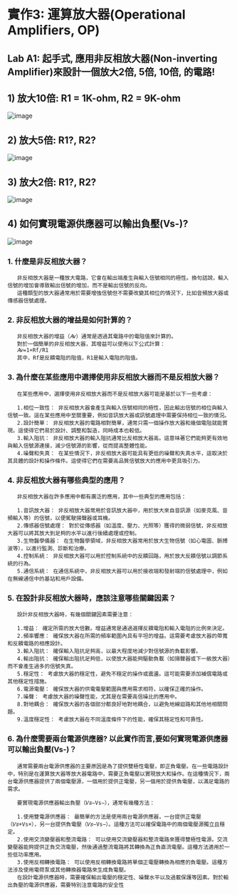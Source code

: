 # 實作3: 運算放大器(Operational Amplifiers, OP)
## Lab A1: 起手式, 應用非反相放大器(Non-inverting Amplifier)來設計一個放大2倍, 5倍, 10倍, 的電路! 
## 1) 放大10倍: R1 = 1K-ohm, R2 = 9K-ohm
![image](https://github.com/Jerry951230/EC2024/assets/162287588/e789ca86-a3e4-4d29-a385-bf2ff5888fed)

## 2) 放大5倍: R1?, R2?
![image](https://github.com/Jerry951230/EC2024/assets/162287588/e60775e4-6a56-4421-90df-1e57d149c876)

## 3) 放大2倍: R1?, R2?
![image](https://github.com/Jerry951230/EC2024/assets/162287588/041a7252-d1e9-4025-84d7-0ba1eb9a7e12)

## 4) 如何實現電源供應器可以輸出負壓(Vs-)?
![image](https://github.com/Jerry951230/EC2024/assets/162287588/7075fd36-9255-4a67-952b-51d2b8f6228e)

### 1. 什麼是非反相放大器？
       非反相放大器是一種放大電路，它會在輸出端產生與輸入信號相同的極性。換句話說，輸入信號的增加會導致輸出信號的增加，而不是輸出信號的反向。
       這種類型的放大器通常用於需要增強信號但不需要改變其相位的情況下，比如音頻放大器或傳感器信號處理。
       
### 2. 非反相放大器的增益是如何計算的？
       非反相放大器的增益（𝐴𝑣）通常是透過其電路中的電阻值來計算的。
       對於一個簡單的非反相放大器，其增益可以使用以下公式計算：
       𝐴𝑣=1+Rf/R1
       其中，Rf是反饋電阻的阻值，R1是輸入電阻的阻值。
       
### 3. 為什麼在某些應用中選擇使用非反相放大器而不是反相放大器？
       在某些應用中，選擇使用非反相放大器而不是反相放大器可能是基於以下一些考慮：

       1.相位一致性： 非反相放大器會產生與輸入信號相同的極性，因此輸出信號的相位與輸入信號一致。這在某些應用中至關重要，例如音訊放大器或訊號處理中需要保持相位一致的情況。
       2.設計簡單： 非反相放大器的電路相對簡單，通常只需一個操作放大器和幾個電阻就能實現。這使得它們易於設計、調整和製造，同時成本也較低。
       3.輸入阻抗： 非反相放大器的輸入阻抗通常比反相放大器高。這意味著它們能夠更有效地與輸入信號源連接，減少信號源的影響，從而提高整體性能。
       4.噪聲和失真： 在某些情況下，非反相放大器可能具有更低的噪聲和失真水平，這取決於其具體的設計和操作條件。這使得它們在需要高品質信號放大的應用中更具吸引力。
       
### 4. 非反相放大器有哪些典型的應用？
       非反相放大器在許多應用中都有廣泛的應用，其中一些典型的應用包括：

       1.音訊放大器： 非反相放大器常用於音訊放大器中，用於放大來自音訊源（如麥克風、音頻輸入等）的信號，以便駕駛揚聲器或耳機。
       2.傳感器信號處理： 對於從傳感器（如溫度、壓力、光照等）獲得的微弱信號，非反相放大器可以將其放大到足夠的水平以進行後續處理或控制。
       3.生物醫學儀器： 在生物醫學領域，非反相放大器常用於放大生物信號（如心電圖、脈搏波等），以進行監測、診斷和治療。
       4.控制系統： 非反相放大器可以用於控制系統中的反饋回路，用於放大反饋信號以調節系統的行為。
       5.通信系統： 在通信系統中，非反相放大器可以用於接收端和發射端的信號處理中，例如在無線通信中的基站和用戶設備。
       
### 5. 在設計非反相放大器時，應該注意哪些關鍵因素？
       設計非反相放大器時，有幾個關鍵因素需要注意：

       1.增益： 確定所需的放大倍數。增益通常是通過選擇反饋電阻和輸入電阻的比例來決定。
       2.頻率響應： 確保放大器在所需的頻率範圍內具有平坦的增益。這需要考慮放大器的帶寬和反饋電路的相應設計。
       3.輸入阻抗： 確保輸入阻抗足夠高，以最大程度地減少對信號源的負載影響。
       4.輸出阻抗： 確保輸出阻抗足夠低，以使放大器能夠驅動負載（如揚聲器或下一級放大器）而不會產生過多的信號失真。
       5.穩定性： 考慮放大器的穩定性，避免不穩定的操作或震盪。這可能需要添加補償電路或其他穩定性措施。
       6.電源電壓： 確保放大器的供電電壓範圍與應用需求相符，以確保正確的操作。
       7.噪聲： 考慮放大器的噪聲性能，尤其是在需要高信噪比的應用中。
       8.對地耦合： 確保放大器的各個部分都良好地對地耦合，以避免地線迴路和其他地相關問題。
       9.溫度穩定性： 考慮放大器在不同溫度條件下的性能，確保其穩定性和可靠性。
       
### 6. 為什麼需要兩台電源供應器? 以此實作而言,要如何實現電源供應器可以輸出負壓(Vs-)？
       通常需要兩台電源供應器的主要原因是為了提供雙極性電壓，即正負電壓。在一些電路設計中，特別是在運算放大器等放大器電路中，需要正負電壓以實現放大和操作。在這種情況下，兩台電源供應器提供了兩個電壓源，一個用於提供正電壓，另一個用於提供負電壓，以滿足電路的需求。

       要實現電源供應器輸出負壓（𝑉𝑠−Vs−），通常有幾種方法：

       1.使用雙電源供應器： 最簡單的方法是使用兩台電源供應器，一台提供正電壓（𝑉𝑠+Vs+），另一台提供負電壓（𝑉𝑠−Vs−）。這種方法可以確保電路中的兩個電壓源獨立且穩定。
       2.使用交流變壓器和整流電路： 可以使用交流變壓器和整流電路來獲得雙極性電源。交流變壓器能夠提供正負交流電壓，然後通過整流電路將其轉換為正負直流電壓。這種方法適用於一些低功率應用。
       3.使用反相轉換電路： 可以使用反相轉換電路將單個正電壓轉換為相應的負電壓。這種方法涉及使用電荷泵或其他轉換器電路來生成負電壓。
       在設計電源供應器時，需要確保輸出電壓的穩定性、噪聲水平以及過載保護等因素。對於輸出負壓的電源供應器，需要特別注意電路的安全性
